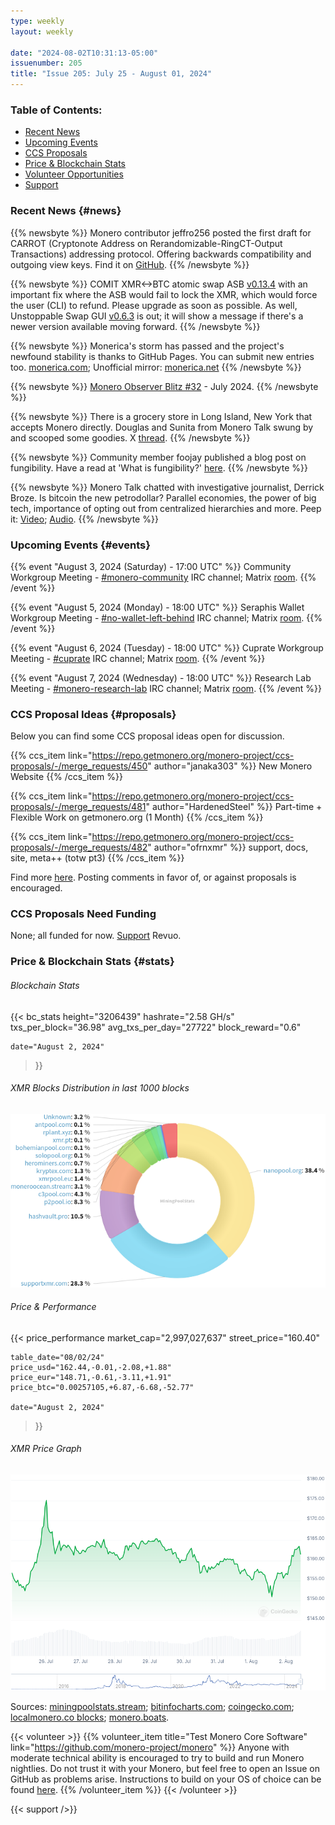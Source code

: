 ```yaml
---
type: weekly
layout: weekly

date: "2024-08-02T10:31:13-05:00"
issuenumber: 205
title: "Issue 205: July 25 - August 01, 2024"
---
```


### Table of Contents:

- [Recent News](#news)
- [Upcoming Events](#events)
- [CCS Proposals](#proposals)
- [Price & Blockchain Stats](#stats)
- [Volunteer Opportunities](#volunteer)
- [Support](#support)

### Recent News {#news}

{{% newsbyte %}}
Monero contributor jeffro256 posted the first draft for CARROT (Cryptonote Address on Rerandomizable-RingCT-Output Transactions) addressing protocol. Offering backwards compatibility and outgoing view keys. Find it on [GitHub](https://github.com/jeffro256/carrot/blob/master/release/carrot_0.1.md).
{{% /newsbyte %}}

{{% newsbyte %}}
COMIT XMR<->BTC atomic swap ASB [v0.13.4](https://github.com/UnstoppableSwap/xmr-btc-swap/releases/tag/0.13.4) with an important fix where the ASB would fail to lock the XMR, which would force the user (CLI) to refund. Please upgrade as soon as possible. As well, Unstoppable Swap GUI [v0.6.3](https://github.com/UnstoppableSwap/unstoppableswap-gui/releases/tag/v0.6.3) is out; it will show a message if there's a newer version available moving forward.
{{% /newsbyte %}}

{{% newsbyte %}}
Monerica's storm has passed and the project's newfound stability is thanks to GitHub Pages. You can submit new entries too. [monerica.com](https://monerica.com/); Unofficial mirror: [monerica.net](https://monerica.net/)
{{% /newsbyte %}}

{{% newsbyte %}}
[Monero Observer Blitz #32](https://monero.observer/monero-observer-blitz-july-2024/) - July 2024.
{{% /newsbyte %}}

{{% newsbyte %}}
There is a grocery store in Long Island, New York that accepts Monero directly. Douglas and Sunita from Monero Talk swung by and scooped some goodies. X [thread](https://xcancel.com/DontTraceMeBruh/status/1817469115990159448).
{{% /newsbyte %}}

{{% newsbyte %}}
Community member foojay published a blog post on fungibility. Have a read at 'What is fungibility?' [here](https://cryptogrinders.us/?p=248).
{{% /newsbyte %}}

{{% newsbyte %}}
Monero Talk chatted with investigative journalist, Derrick Broze. Is bitcoin the new petrodollar? Parallel economies, the power of big tech, importance of opting out from centralized hierarchies and more. Peep it: [Video](https://iv.datura.network/watch?v=LfLibFaXldQ); [Audio](https://www.monerotalk.live/monerotalk-320).
{{% /newsbyte %}}

### Upcoming Events {#events}

{{% event "August 3, 2024 (Saturday) - 17:00 UTC" %}}
Community Workgroup Meeting - [#monero-community](irc://irc.libera.chat/#monero-community) IRC channel; Matrix [room](https://matrix.to/#/#monero-community:monero.social).
{{% /event %}}

{{% event "August 5, 2024 (Monday) - 18:00 UTC" %}}
Seraphis Wallet Workgroup Meeting - [#no-wallet-left-behind](irc://irc.libera.chat/#no-wallet-left-behind) IRC channel; Matrix [room](https://matrix.to/#/#no-wallet-left-behind:monero.social).
{{% /event %}}

{{% event "August 6, 2024 (Tuesday) - 18:00 UTC" %}}
Cuprate Workgroup Meeting - [#cuprate](irc://irc.libera.chat/#cuprate) IRC channel; Matrix [room](https://matrix.to/#/#cuprate:monero.social).
{{% /event %}}

{{% event "August 7, 2024 (Wednesday) - 18:00 UTC" %}}
Research Lab Meeting - [#monero-research-lab](irc://irc.libera.chat/#monero-research-lab) IRC channel; Matrix [room](https://matrix.to/#/#monero-research-lab:monero.social).
{{% /event %}}

### CCS Proposal Ideas {#proposals}

Below you can find some CCS proposal ideas open for discussion.

{{% ccs_item link="https://repo.getmonero.org/monero-project/ccs-proposals/-/merge_requests/450" author="janaka303" %}}
New Monero Website
{{% /ccs_item %}}

{{% ccs_item link="https://repo.getmonero.org/monero-project/ccs-proposals/-/merge_requests/481" author="HardenedSteel" %}}
Part-time + Flexible Work on getmonero.org (1 Month) 
{{% /ccs_item %}}

{{% ccs_item link="https://repo.getmonero.org/monero-project/ccs-proposals/-/merge_requests/482" author="ofrnxmr" %}}
support, docs, site, meta++ (totw pt3)
{{% /ccs_item %}}

Find more [here](https://ccs.getmonero.org/ideas/). Posting comments in favor of, or against proposals is encouraged.

### CCS Proposals Need Funding

None; all funded for now. [Support](https://www.revuo-xmr.com/support/) Revuo.

### Price & Blockchain Stats {#stats}

###### Blockchain Stats

{{< bc_stats
	height="3206439"
	hashrate="2.58 GH/s"
	txs_per_block="36.98"
	avg_txs_per_day="27722"
	block_reward="0.6"

	date="August 2, 2024"
>}}

###### XMR Blocks Distribution in last 1000 blocks

![Hashrate Pool Distribution Pie Chart](./hash.png)

###### Price & Performance

{{< price_performance
	market_cap="2,997,027,637"
	street_price="160.40"

	table_date="08/02/24"
	price_usd="162.44,-0.01,-2.08,+1.88"
	price_eur="148.71,-0.61,-3.11,+1.91"
	price_btc="0.00257105,+6.87,-6.68,-52.77"

	date="August 2, 2024"
>}}

###### XMR Price Graph

![XMR Price Graph](./price.png)

Sources: [miningpoolstats.stream](https://miningpoolstats.stream/monero); [bitinfocharts.com](https://bitinfocharts.com/monero/); [coingecko.com](https://www.coingecko.com/en/coins/monero); [localmonero.co blocks](https://localmonero.co/blocks); [monero.boats](https://monero.boats/).

{{< volunteer >}}
{{% volunteer_item title="Test Monero Core Software" link="https://github.com/monero-project/monero" %}}
Anyone with moderate technical ability is encouraged to try to build and run Monero nightlies. Do not trust it with your Monero, but feel free to open an Issue on GitHub as problems arise. Instructions to build on your OS of choice can be found [here](https://github.com/monero-project/monero#compiling-monero-from-source). 
{{% /volunteer_item %}}
{{< /volunteer >}}

{{< support />}}

